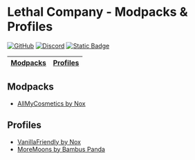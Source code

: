 # Lethal Company - Modpacks & Profiles

[![GitHub](https://img.shields.io/github/license/ApyroNox/LethalCompanyCollection?color=orange&style=for-the-badge)](https://github.com/ApyroNox/LethalCompanyCollection)
[![Discord](https://img.shields.io/discord/1185408374511239208?label=Lethal%20Company%20-%20Deutschland&style=for-the-badge)](https://discord.com/invite/9FwJXPJs)
[![Static Badge](https://img.shields.io/badge/Custom_Badges-https%3A%2F%2Fshields.io%2F-blue?style=for-the-badge)](https://shields.io/)

| [Modpacks](#modpacks) | [Profiles](#profiles) |
|---|---|

## Modpacks
- [AllMyCosmetics by Nox](Modpacks/AllMyCosmetics)

## Profiles
- [VanillaFriendly by Nox](Profiles/VanillaFriendly%20by%20Nox)
- [MoreMoons by Bambus Panda](Profiles/MoreMoons%20by%20Bambus%20Panda)
